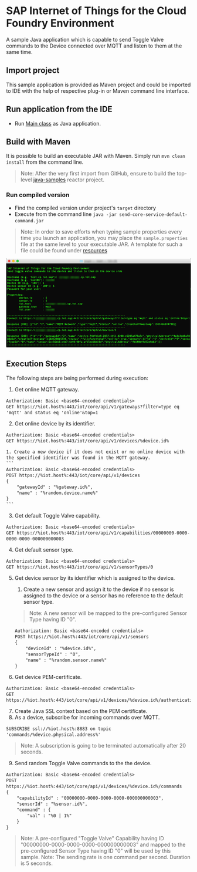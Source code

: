 # SAP Internet of Things for the Cloud Foundry Environment

A sample Java application which is capable to send Toggle Valve commands to the Device connected over MQTT and listen to them at the same time. 

## Import project
This sample application is provided as Maven project and could be imported to IDE with the help of respective plug-in or Maven command line interface.

## Run application from the IDE
- Run [Main class](src/main/java/sample/Main.java) as Java application.

## Build with Maven
It is possible to build an executable JAR with Maven. Simply run `mvn clean install` from the command line.

>Note: After the very first import from GitHub, ensure to build the top-level [java-samples](../) reactor project.

### Run compiled version
- Find the compiled version under project's `target` directory
- Execute from the command line `java -jar send-core-service-default-command.jar`

>Note: In order to save efforts when typing sample properties every time you launch an application, you may place the `sample.properties` file at the same level to your executable JAR. A template for such a file could be found under [resources](src/main/resources/sample.properties)

![In Action](src/main/resources/send-core-service-default-command.jpg "In Action")

## Execution Steps

The following steps are being performed during execution:

1. Get online MQTT gateway.
```
Authorization: Basic <base64-encoded credentials>
GET https://%iot.host%:443/iot/core/api/v1/gateways?filter=type eq 'mqtt' and status eq 'online'&top=1
```
2. Get online device by its identifier.
```
Authorization: Basic <base64-encoded credentials>
GET https://%iot.host%:443/iot/core/api/v1/devices/%device.id%
```
	1. Create a new device if it does not exist or no online device with the specified identifier was found in the MQTT gateway.
	```
	Authorization: Basic <base64-encoded credentials>
	POST https://%iot.host%:443/iot/core/api/v1/devices  
	{
		"gatewayId" : "%gateway.id%",
		"name" : "%random.device.name%"
	}
	```
3. Get default Toggle Valve capability.
```
Authorization: Basic <base64-encoded credentials>
GET https://%iot.host%:443/iot/core/api/v1/capabilities/00000000-0000-0000-0000-000000000003
```
4. Get default sensor type.
```
Authorization: Basic <base64-encoded credentials>
GET https://%iot.host%:443/iot/core/api/v1/sensorTypes/0
```
5. Get device sensor by its identifier which is assigned to the device.
	1. Create a new sensor and assign it to the device if no sensor is assigned to the device or a sensor has no reference to the default sensor type.
	
	>Note: A new sensor will be mapped to the pre-configured Sensor Type having ID "0".
	
	```
	Authorization: Basic <base64-encoded credentials>
	POST https://%iot.host%:443/iot/core/api/v1/sensors  
	{
		"deviceId" : "%device.id%",
		"sensorTypeId" : "0",
		"name" : "%random.sensor.name%"
	}
	```
6. Get device PEM-certificate.
```
Authorization: Basic <base64-encoded credentials>
GET https://%iot.host%:443/iot/core/api/v1/devices/%device.id%/authentication/pem
```
7. Create Java SSL context based on the PEM certificate.
8. As a device, subscribe for incoming commands over MQTT.
```
SUBSCRIBE ssl://%iot.host%:8883 on topic 'commands/%device.physical.address%'  
```

>Note: A subscription is going to be terminated automatically after 20 seconds.

9. Send random Toggle Valve commands to the the device.
```
Authorization: Basic <base64-encoded credentials>
POST https://%iot.host%:443/iot/core/api/v1/devices/%device.id%/commands
{
	"capabilityId" : "00000000-0000-0000-0000-000000000003",
	"sensorId" : "%sensor.id%",
	"command" : {
		"val" : "%0 | 1%"
	}
}
```
 
>Note: A pre-configured "Toggle Valve" Capability having ID "00000000-0000-0000-0000-000000000003" and mapped to the pre-configured Sensor Type having ID "0" will be used by this sample.
>Note: The sending rate is one command per second. Duration is 5 seconds.